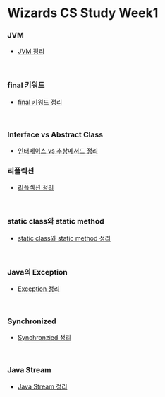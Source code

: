 # Wizards CS Study Week1

### JVM
- [JVM 정리](https://github.com/InJun2/TIL/blob/main/Stack/Java/Java_Memory_structure.md)

<br>

### final 키워드
- [final 키워드 정리](https://github.com/InJun2/TIL/blob/main/Stack/Java/final.md)

<br>

### Interface vs Abstract Class
- [인터페이스 vs 추상메서드 정리](https://github.com/InJun2/TIL/blob/main/Stack/Java/Interface-Abstract_Class.md)

### 리플렉션
- [리플렉션 정리](https://github.com/InJun2/TIL/blob/main/Stack/Java/Reflection.md)

<br>

### static class와 static method
- [static class와 static method 정리](https://github.com/InJun2/TIL/blob/main/Stack/Java/static.md)

<br>

### Java의 Exception
- [Exception 정리](https://github.com/InJun2/TIL/blob/main/Stack/Java/Exception_Checked-Unckecked.md)

<br>

### Synchronized
- [Synchronzied 정리](https://github.com/InJun2/TIL/blob/main/Stack/Java/Synchronized.md)

<br>

### Java Stream
- [Java Stream 정리](https://github.com/InJun2/TIL/blob/main/Stack/Java/Stream.md)

<br>
